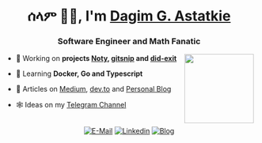 <h1 align="center">ሰላም 👋🏿, I'm <a href="https://dagimg.com" target="_blank">Dagim G. Astatkie</a></h1>
<h3 align="center">Software Engineer and Math Fanatic</h3>

<img align="right" height="140" src="https://github-readme-stats.vercel.app/api/top-langs/?username=dagimg-dot&size_weight=0.1&count_weight=0.1&layout=compact&theme=catppuccin_frappe)](https://github.com/dagimg-dot/dagimg-dot">

- 🔭 Working on **projects [Noty](https://github.com/dagimg-dot/Noty), [gitsnip](https://github.com/dagimg-dot/gitsnip) and [did-exit](https://github.com/dagimg-dot/did-exit)**

- 🌱 Learning **Docker, Go and Typescript**

- 📝 Articles on [Medium](https://medium.com/@lixjvon), [dev.to](https://dev.to/dagimgdot) and [Personal Blog](https://dagimg.com/blog)

- 🕸️ Ideas on my [Telegram Channel](https://t.me/jdsteps)


<h2 align="center"></h2>

<p align="center">
  <a href="mailto:workflow.jd@gmail.com" target="blank"><img src="https://img.shields.io/badge/Mail-D14836?style=for-the-badge&logo=Mail.Ru&colorA=302D41&colorB=f7be95" alt="E-Mail" /></a>
  <a href="https://www.linkedin.com/in/dagim-astatkie-1743a1239/" target="blank"><img src="https://img.shields.io/badge/linkedin-0077B5?style=for-the-badge&logo=linkedin&colorA=302D41&colorB=89DCEB" alt="Linkedin" /></a>
  <a href="https://dagimg.com/blog" target="blank"><img src="https://img.shields.io/badge/Blog-blue?style=for-the-badge&logo=Micro.blog&colorA=302D41&colorB=ABE9B3" alt="Blog" /></a>
</p>
